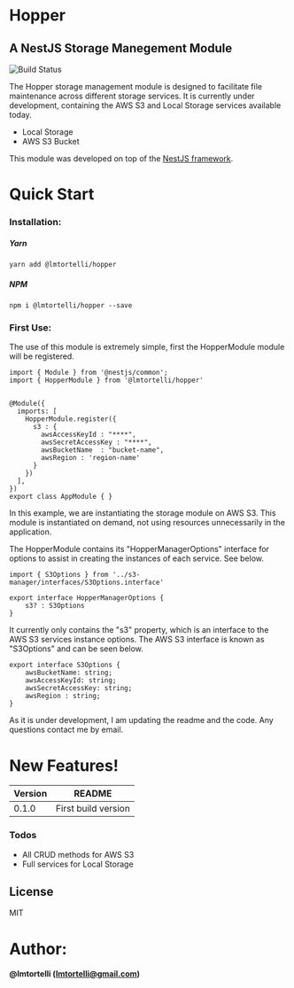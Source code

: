 # Hopper
## A NestJS Storage Manegement Module


![Build Status](https://travis-ci.org/lmtortelli/nestjs-hopper.svg?branch=master)


The Hopper storage management module is designed to facilitate file maintenance across different storage services. It is currently under development, containing the AWS S3 and Local Storage services available today.

  - Local Storage
  - AWS S3 Bucket


This module was developed on top of the [NestJS framework](https://nestjs.com/).

# Quick Start

### Installation:

##### Yarn

```
yarn add @lmtortelli/hopper
```

##### NPM
```
npm i @lmtortelli/hopper --save
```

### First Use:

The use of this module is extremely simple, first the HopperModule module will be registered.

```
import { Module } from '@nestjs/common';
import { HopperModule } from '@lmtortelli/hopper'


@Module({
  imports: [
    HopperModule.register({
      s3 : {
        awsAccessKeyId : "****",
        awsSecretAccessKey : "****",
        awsBucketName  : "bucket-name",
        awsRegion : 'region-name'
      }
    })
  ],
})
export class AppModule { }

```

In this example, we are instantiating the storage module on AWS S3. This module is instantiated on demand, not using resources unnecessarily in the application.

The HopperModule contains its "HopperManagerOptions" interface for options to assist in creating the instances of each service. See below.

```
import { S3Options } from '../s3-manager/interfaces/S3Options.interface'

export interface HopperManagerOptions {
    s3? : S3Options
}

```

It currently only contains the "s3" property, which is an interface to the AWS S3 services instance options. The AWS S3 interface is known as "S3Options" and can be seen below.

```
export interface S3Options {
    awsBucketName: string;
    awsAccessKeyId: string;
    awsSecretAccessKey: string;
    awsRegion : string;
}
```

As it is under development, I am updating the readme and the code. Any questions contact me by email.


# New Features!

| Version | README |
| ------ | ------ |
| 0.1.0 | First build version |




### Todos

 - All CRUD methods for AWS S3
 - Full services for Local Storage


License
----

MIT

# Author:
#### @lmtortelli (lmtortelli@gmail.com)
